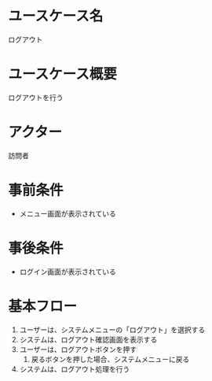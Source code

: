 # ユースケース名
ログアウト
# ユースケース概要
ログアウトを行う
# アクター
訪問者
# 事前条件
- メニュー画面が表示されている
# 事後条件
- ログイン画面が表示されている
# 基本フロー
1. ユーザーは、システムメニューの「ログアウト」を選択する
2. システムは、ログアウト確認画面を表示する
3. ユーザーは、ログアウトボタンを押す
   1. 戻るボタンを押した場合、システムメニューに戻る
4. システムは、ログアウト処理を行う